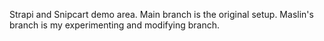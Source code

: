 Strapi and Snipcart demo area.  Main branch is the original setup.  Maslin's branch is my experimenting and modifying branch.